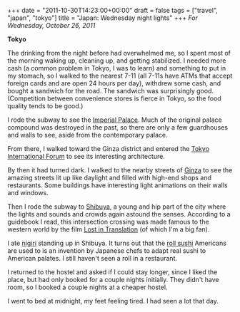 +++
date = "2011-10-30T14:23:00+00:00"
draft = false
tags = ["travel", "japan", "tokyo"]
title = "Japan: Wednesday night lights"
+++
*For Wednesday, October 26, 2011*

**Tokyo**

The drinking from the night before had overwhelmed me, so I spent most of the morning waking up, cleaning up, and getting stabilized. I needed more cash (a common problem in Tokyo, I was to learn) and something to put in my stomach, so I walked to the nearest 7-11 (all 7-11s have ATMs that accept foreign cards and are open 24 hours per day), withdrew some cash, and bought a sandwich for the road. The sandwich was surprisingly good. (Competition between convenience stores is fierce in Tokyo, so the food quality tends to be good.)

I rode the subway to see the [Imperial Palace](http://www.google.com/search?client=safari&rls=en&q=tokyo+Imperial+Palace&oe=UTF-8&um=1&ie=UTF-8&hl=en&tbm=isch&source=og&sa=N&tab=wi&biw=1366&bih=690&sei=%20pVqtTputNcjzmAW5u-T3Dg). Much of the original palace compound was destroyed in the past, so there are only a few guardhouses and walls to see, aside from the contemporary palace.

From there, I walked toward the Ginza district and entered the [Tokyo International Forum](http://www.google.com/search?client=safari&rls=en&q=Tokyo+International+Forum&oe=UTF-8&um=1&ie=UTF-8&hl=en&tbm=isch&source=og&sa=N&tab=wi&biw=1366&bih=690&sei=%20blutTvHnJOTFmQWn76HWDg) to see its interesting architecture.

By then it had turned dark. I walked to the nearby streets of [Ginza](http://www.google.com/search?client=safari&rls=en&q=Tokyo+International+Forum&oe=UTF-8&um=1&ie=UTF-8&hl=en&tbm=isch&source=og&sa=N&tab=wi&biw=1366&bih=690&sei=%20blutTvHnJOTFmQWn76HWDg#um=1&hl=en&client=safari&rls=en&tbm=isch&sa=1&q=ginza&pbx=1&oq=ginza&aq=f&aqi=g10&aql=1&gs_sm=e&gs_upl=68694l69126l0l69351l5l4l0l0l0l0l202l717l0.3.1l4l0&bav=on.2,or.r_gc.r_pw.,cf.osb&fp=e85638aef1ce869b&biw=1366&bih=690) to see the amazing streets lit up like daylight and filled with high-end shops and restaurants. Some buildings have interesting light animations on their walls and windows.

Then I rode the subway to [Shibuya](http://www.google.com/search?client=safari&rls=en&q=Shibuya&oe=UTF-8&um=1&ie=UTF-8&hl=en&tbm=isch&source=og&sa=N&tab=wi&biw=1366&bih=690&sei=%20KFytTtyyEeXdmAXsvv2CDw), a young and hip part of the city where the lights and sounds and crowds again astound the senses. According to a guidebook I read, this intersection crossing was made famous to the western world by the film [Lost in Translation](http://en.wikipedia.org/wiki/Lost_in_Translation_(film)) (of which I'm a big fan).

I ate [nigiri](http://en.wikipedia.org/wiki/Sushi#Nigirizushi) standing up in Shibuya. It turns out that the [roll sushi](http://en.wikipedia.org/wiki/Sushi#Western-style_sushi) Americans are used to is an invention by Japanese chefs to adapt real sushi to American palates. I still haven't seen a roll in a restaurant.

I returned to the hostel and asked if I could stay longer, since I liked the place, but had only booked for a couple nights initially. They didn't have room, so I booked a couple nights at a cheaper hostel.

I went to bed at midnight, my feet feeling tired. I had seen a lot that day.
